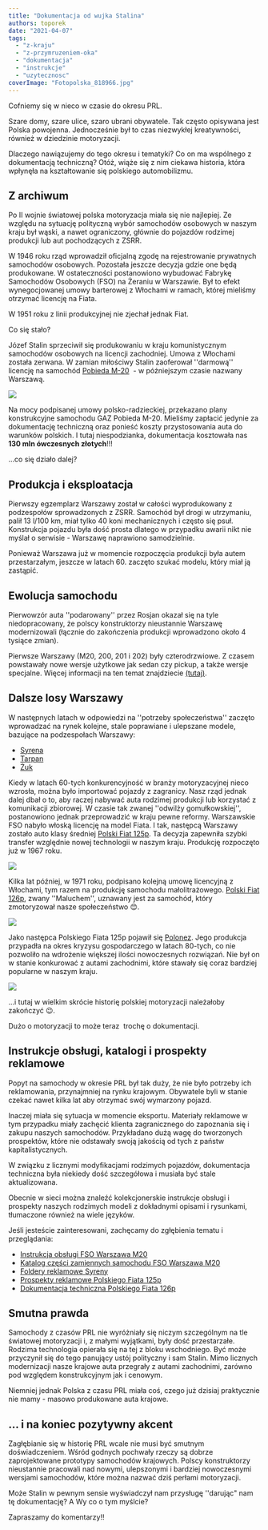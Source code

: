 ```yaml
---
title: "Dokumentacja od wujka Stalina"
authors: toporek
date: "2021-04-07"
tags:
  - "z-kraju"
  - "z-przymruzeniem-oka"
  - "dokumentacja"
  - "instrukcje"
  - "uzytecznosc"
coverImage: "Fotopolska_818966.jpg"
---
```


Cofniemy się w nieco w czasie do okresu PRL.

<!--truncate-->

Szare domy, szare ulice, szaro ubrani obywatele. Tak często opisywana jest
Polska powojenna. Jednocześnie był to czas niezwykłej kreatywności, również w
dziedzinie motoryzacji.

Dlaczego nawiązujemy do tego okresu i tematyki? Co on ma wspólnego z
dokumentacją techniczną? Otóż, wiąże się z nim ciekawa historia, która wpłynęła
na kształtowanie się polskiego automobilizmu.

## Z archiwum

Po II wojnie światowej polska motoryzacja miała się nie najlepiej. Ze względu na
sytuację polityczną wybór samochodów osobowych w naszym kraju był wąski, a nawet
ograniczony, głównie do pojazdów rodzimej produkcji lub aut pochodzących z ZSRR.

W 1946 roku rząd wprowadził oficjalną zgodę na rejestrowanie prywatnych
samochodów osobowych. Pozostała jeszcze decyzja gdzie one będą produkowane. W
ostateczności postanowiono wybudować Fabrykę Samochodów Osobowych (FSO) na
Żeraniu w Warszawie. Był to efekt wynegocjowanej umowy barterowej z Włochami w
ramach, której mieliśmy otrzymać licencję na Fiata.

W 1951 roku z linii produkcyjnej nie zjechał jednak Fiat.

Co się stało?

Józef Stalin sprzeciwił się produkowaniu w kraju komunistycznym samochodów
osobowych na licencji zachodniej. Umowa z Włochami została zerwana. W zamian
miłościwy Stalin zaoferował ''darmową'' licencję na samochód
[Pobieda M-20](https://pl.wikipedia.org/wiki/GAZ-M20_Pobieda)  - w późniejszym
czasie nazwany Warszawą.

[![](images/Warszawa.jpg)](http://techwriter.pl/wp-content/uploads/2021/03/Warszawa.jpg)

Na mocy podpisanej umowy polsko-radzieckiej, przekazano plany konstrukcyjne
samochodu GAZ Pobieda M-20. Mieliśmy zapłacić jedynie za dokumentację techniczną
oraz ponieść koszty przystosowania auta do warunków polskich. I tutaj
niespodzianka, dokumentacja kosztowała nas **130 mln ówczesnych złotych**!!!

...co się działo dalej?

## Produkcja i eksploatacja

Pierwszy egzemplarz Warszawy został w całości wyprodukowany z podzespołów
sprowadzonych z ZSRR. Samochód był drogi w utrzymaniu, palił 13 l/100 km, miał
tylko 40 koni mechanicznych i często się psuł. Konstrukcja pojazdu była dość
prosta dlatego w przypadku awarii nikt nie myślał o serwisie - Warszawę
naprawiono samodzielnie.

Ponieważ Warszawa już w momencie rozpoczęcia produkcji była autem przestarzałym,
jeszcze w latach 60. zaczęto szukać modelu, który miał ją zastąpić.

## Ewolucja samochodu

Pierwowzór auta ''podarowany'' przez Rosjan okazał się na tyle niedopracowany,
że polscy konstruktorzy nieustannie Warszawę modernizowali (łącznie do
zakończenia produkcji wprowadzono około 4 tysiące zmian).

Pierwsze Warszawy (M20, 200, 201 i 202) były czterodrzwiowe. Z czasem powstawały
nowe wersje użytkowe jak sedan czy pickup, a także wersje specjalne. Więcej
informacji na ten temat znajdziecie
[(tutaj)](https://pl.wikipedia.org/wiki/FSO_Warszawa).

## Dalsze losy Warszawy

W następnych latach w odpowiedzi na ''potrzeby społeczeństwa'' zaczęto
wprowadzać na rynek kolejne, stale poprawiane i ulepszane modele, bazujące na
podzespołach Warszawy:

- [Syrena](https://pl.wikipedia.org/wiki/FSO_Syrena)
- [Tarpan](https://pl.wikipedia.org/wiki/FSR_Tarpan)
- [Żuk](https://pl.wikipedia.org/wiki/FSC_%C5%BBuk)

Kiedy w latach 60-tych konkurencyjność w branży motoryzacyjnej nieco wzrosła,
można było importować pojazdy z zagranicy. Nasz rząd jednak dalej dbał o to, aby
raczej nabywać auta rodzimej produkcji lub korzystać z komunikacji zbiorowej. W
czasie tak zwanej ''odwilży gomułkowskiej'', postanowiono jednak przeprowadzić w
kraju pewne reformy. Warszawskie FSO nabyło włoską licencję na model Fiata. I
tak, następcą Warszawy zostało auto klasy średniej
[Polski Fiat 125p](https://en.wikipedia.org/wiki/Polski_Fiat_125p). Ta decyzja
zapewniła szybki transfer względnie nowej technologii w naszym kraju. Produkcję
rozpoczęto już w 1967 roku.

[![](images/fiat-125p.jpg)](http://techwriter.pl/wp-content/uploads/2021/03/fiat-125p.jpg)

Kilka lat później, w 1971 roku, podpisano kolejną umowę licencyjną z Włochami,
tym razem na produkcję samochodu małolitrażowego.
[Polski Fiat 126p](https://pl.wikipedia.org/wiki/Fiat_126), zwany ''Maluchem'',
uznawany jest za samochód, który zmotoryzował nasze społeczeństwo 😊.

[![](images/maluch.jpeg)](http://techwriter.pl/wp-content/uploads/2021/03/maluch.jpeg)

Jako następca Polskiego Fiata 125p pojawił się
[Polonez](https://pl.wikipedia.org/wiki/FSO_Polonez). Jego produkcja przypadła
na okres kryzysu gospodarczego w latach 80-tych, co nie pozwoliło na wdrożenie
większej ilości nowoczesnych rozwiązań. Nie był on w stanie konkurować z autami
zachodnimi, które stawały się coraz bardziej popularne w naszym kraju.

[![](images/fso_polonez_78.jpg)](http://techwriter.pl/wp-content/uploads/2021/03/fso_polonez_78.jpg)

...i tutaj w wielkim skrócie historię polskiej motoryzacji należałoby zakończyć
😉.

Dużo o motoryzacji to może teraz  trochę o dokumentacji.

## Instrukcje obsługi, katalogi i prospekty reklamowe

Popyt na samochody w okresie PRL był tak duży, że nie było potrzeby ich
reklamowania, przynajmniej na rynku krajowym. Obywatele byli w stanie czekać
nawet kilka lat aby otrzymać swój wymarzony pojazd.

Inaczej miała się sytuacja w momencie eksportu. Materiały reklamowe w tym
przypadku miały zachęcić klienta zagranicznego do zapoznania się i zakupu
naszych samochodów. Przykładano dużą wagę do tworzonych prospektów, które nie
odstawały swoją jakością od tych z państw kapitalistycznych.

W związku z licznymi modyfikacjami rodzimych pojazdów, dokumentacja techniczna
była niekiedy dość szczegółowa i musiała być stale aktualizowana.

Obecnie w sieci można znaleźć kolekcjonerskie instrukcje obsługi i prospekty
naszych rodzimych modeli z dokładnymi opisami i rysunkami, tłumaczone również na
wiele języków.

Jeśli jesteście zainteresowani, zachęcamy do zgłębienia tematu i przeglądania:

- [Instrukcja obsługi FSO Warszawa M20](https://gaz69.eu/biblioteka/pobieda/instrukcja-obslugi-fso-warszawa-m20/)
- [Katalog części zamiennych samochodu FSO Warszawa M20](https://gaz69.eu/biblioteka/pobieda/katalog-czesci-zamiennych-samochodu-warszawa-m20/)
- [Foldery reklamowe Syreny](https://autoarchiwum.blogspot.com/2014/04/trzy-foldery-syreny.html)
- [Prospekty reklamowe Polskiego Fiata 125p](https://autoarchiwum.blogspot.com/2014/10/prospekty-polskiego-fiata-125p-czesc-1.html)
- [Dokumentacja techniczna Polskiego Fiata 126p](https://autoarchiwum.blogspot.com/2014/03/literatura-techniczna-i-serwisowa-126p.html)

## Smutna prawda

Samochody z czasów PRL nie wyróżniały się niczym szczególnym na tle światowej
motoryzacji i, z małymi wyjątkami, były dość przestarzałe. Rodzima technologia
opierała się na tej z bloku wschodniego. Być może przyczynił się do tego
panujący ustój polityczny i sam Stalin. Mimo licznych modernizacji nasze krajowe
auta przegrały z autami zachodnimi, zarówno pod względem konstrukcyjnym jak i
cenowym.

Niemniej jednak Polska z czasu PRL miała coś, czego już dzisiaj praktycznie nie
mamy - masowo produkowane auta krajowe.

## ... i na koniec pozytywny akcent

Zagłębianie się w historię PRL wcale nie musi być smutnym doświadczeniem. Wśród
godnych pochwały rzeczy są dobrze zaprojektowane prototypy samochodów krajowych.
Polscy konstruktorzy nieustannie pracowali nad nowymi, ulepszonymi i bardziej
nowoczesnymi wersjami samochodów, które można nazwać dziś perłami motoryzacji.

Może Stalin w pewnym sensie wyświadczył nam przysługę ''darując" nam tę
dokumentację? A Wy co o tym myślcie?

Zapraszamy do komentarzy!!
